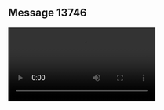 ## Message 13746



![Video](https://data.iron-swords.co.il/2024/November/13/13746/13746_media.mp4)
